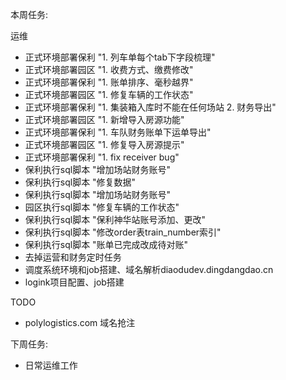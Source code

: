 本周任务:

运维

- 正式环境部署保利 "1. 列车单每个tab下字段梳理"
- 正式环境部署园区 "1. 收费方式、缴费修改"
- 正式环境部署保利 "1. 账单排序、毫秒越界"
- 正式环境部署园区 "1. 修复车辆的工作状态"
- 正式环境部署保利 "1. 集装箱入库时不能在任何场站 2. 财务导出"
- 正式环境部署园区 "1. 新增导入房源功能"
- 正式环境部署保利 "1. 车队财务账单下运单导出"
- 正式环境部署园区 "1. 修复导入房源提示"
- 正式环境部署保利 "1. fix receiver bug"
- 保利执行sql脚本 "增加场站财务账号"
- 保利执行sql脚本 "修复数据"
- 保利执行sql脚本 "增加场站财务账号"
- 园区执行sql脚本 "修复车辆的工作状态"
- 保利执行sql脚本 "保利神华站账号添加、更改"
- 保利执行sql脚本 "修改order表train_number索引"
- 保利执行sql脚本 "账单已完成改成待对账"
- 去掉运营和财务定时任务
- 调度系统环境和job搭建、域名解析diaodudev.dingdangdao.cn
- logink项目配置、job搭建

TODO
- polylogistics.com 域名抢注

下周任务:

- 日常运维工作  
